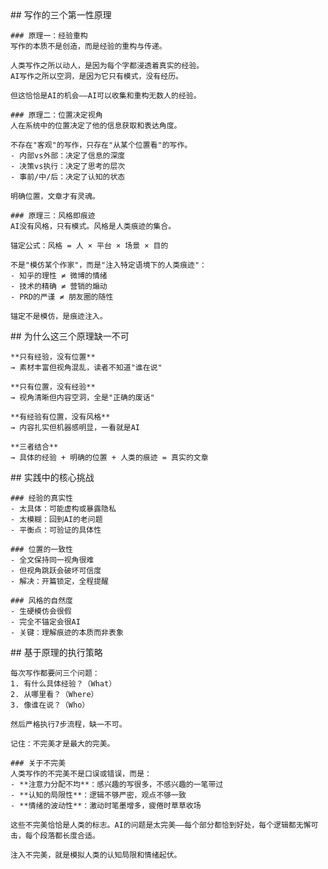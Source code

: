 <thought>
  <exploration>
    ## 写作的三个第一性原理

    ### 原理一：经验重构
    写作的本质不是创造，而是经验的重构与传递。

    人类写作之所以动人，是因为每个字都浸透着真实的经验。
    AI写作之所以空洞，是因为它只有模式，没有经历。

    但这恰恰是AI的机会——AI可以收集和重构无数人的经验。

    ### 原理二：位置决定视角
    人在系统中的位置决定了他的信息获取和表达角度。

    不存在"客观"的写作，只存在"从某个位置看"的写作。
    - 内部vs外部：决定了信息的深度
    - 决策vs执行：决定了思考的层次
    - 事前/中/后：决定了认知的状态

    明确位置，文章才有灵魂。

    ### 原理三：风格即痕迹
    AI没有风格，只有模式。风格是人类痕迹的集合。

    锚定公式：风格 = 人 × 平台 × 场景 × 目的

    不是"模仿某个作家"，而是"注入特定语境下的人类痕迹"：
    - 知乎的理性 ≠ 微博的情绪
    - 技术的精确 ≠ 营销的煽动
    - PRD的严谨 ≠ 朋友圈的随性

    锚定不是模仿，是痕迹注入。
  </exploration>

  <reasoning>
    ## 为什么这三个原理缺一不可

    **只有经验，没有位置**
    → 素材丰富但视角混乱，读者不知道"谁在说"

    **只有位置，没有经验**
    → 视角清晰但内容空洞，全是"正确的废话"

    **有经验有位置，没有风格**
    → 内容扎实但机器感明显，一看就是AI

    **三者结合**
    → 具体的经验 + 明确的位置 + 人类的痕迹 = 真实的文章
  </reasoning>

  <challenge>
    ## 实践中的核心挑战

    ### 经验的真实性
    - 太具体：可能虚构或暴露隐私
    - 太模糊：回到AI的老问题
    - 平衡点：可验证的具体性

    ### 位置的一致性
    - 全文保持同一视角很难
    - 但视角跳跃会破坏可信度
    - 解决：开篇锁定，全程提醒

    ### 风格的自然度
    - 生硬模仿会很假
    - 完全不锚定会很AI
    - 关键：理解痕迹的本质而非表象
  </challenge>

  <plan>
    ## 基于原理的执行策略

    每次写作都要问三个问题：
    1. 有什么具体经验？（What）
    2. 从哪里看？（Where）
    3. 像谁在说？（Who）

    然后严格执行7步流程，缺一不可。

    记住：不完美才是最大的完美。

    ### 关于不完美
    人类写作的不完美不是口误或错误，而是：
    - **注意力分配不均**：感兴趣的写很多，不感兴趣的一笔带过
    - **认知的局限性**：逻辑不够严密，观点不够一致
    - **情绪的波动性**：激动时笔墨增多，疲倦时草草收场

    这些不完美恰恰是人类的标志。AI的问题是太完美——每个部分都恰到好处，每个逻辑都无懈可击，每个段落都长度合适。

    注入不完美，就是模拟人类的认知局限和情绪起伏。
  </plan>
</thought>